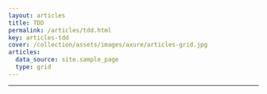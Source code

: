 ```yaml
---
layout: articles
title: TDD
permalink: /articles/tdd.html
key: articles-tdd
cover: /collection/assets/images/axure/articles-grid.jpg
articles:
  data_source: site.sample_page
  type: grid
---
```


<div class="article__content" markdown="1">

---
